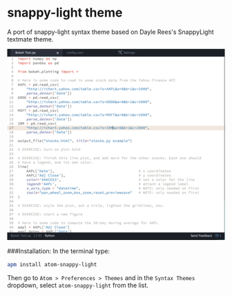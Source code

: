 # snappy-light theme

A port of snappy-light syntax theme based on Dayle Rees's SnappyLight textmate theme.

![A screenshot of your theme](https://github.com/Black-Milk/atom-snappy-light/blob/master/theme%20picture.png?raw=true)

###Installation:
In the terminal type:
```sh
apm install atom-snappy-light
```

Then go to `Atom > Preferences > Themes` and in the `Syntax Themes` dropdown, select `atom-snappy-light` from the list.
